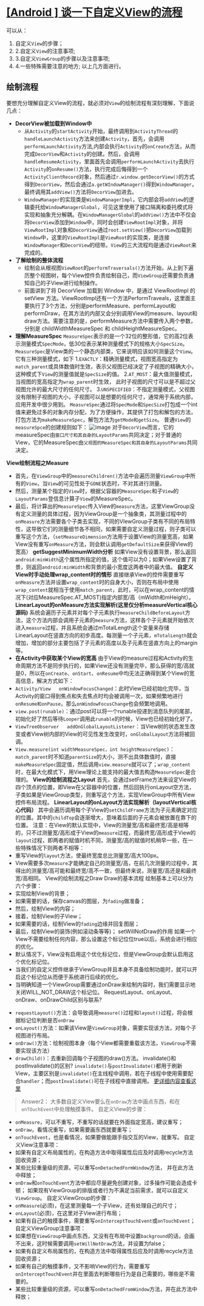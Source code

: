 # [[Android   ] 谈一下自定义View的流程](https://www.cnblogs.com/merbn/p/11285721.html)




可以从：

1. 自定义`View`的步骤；
2. 2.自定义`View`的注意事项;
3. 3.自定义`ViewGroup`的步骤以及注意事项;
4. 4.一些特殊需要注意的地方;
   以上几方面进行。

##  绘制流程

要想充分理解自定义View的流程，就必须对`View`的绘制流程有深刻理解，下面说几点：

   - **DecorView被加载到Window中**
        - 从`Activity`的`startActivity`开始，最终调用到`ActivityThread`的`handleLaunchActivity`方法来创建`Activity`，首先，会调用`performLaunchActivity`方法,内部会执行`Activity`的`onCreate`方法，从而完成`DecorView`和`Activity`的创建。然后，会调用`handleResumeActivity`，里面首先会调用`performLaunchActivity`去执行`Activity`的`onResume()`方法，执行完成后悔得到一个`ActivityClientRecord`对象，然后通过`r.window.getDecorView()`的方式得到`DecorView`，然后会通过`a.getWIndowManager()`得到`WindowManager`，最终调用其`addView()`方法将`DecorView`加进去。
        - `WindowManager`的实现类是`WindowManagerImpl`，它内部会将`addView`的逻辑委托给`WindowManagerGlobal`，可见这里使用了接口隔离和委托模式将实现和抽象充分解耦。在`WindowManagerGlobal`的`addView()`方法中不仅会将`DecorView`添加到`Window`中，同时会创建`ViewRootImpl`对象，并将`ViewRootImpl`对象和`DecorView`通过`root.setView()`把`DecorView`加载到`Window`中，这里的`ViewRootImpl`是`ViewRoot`的实现类，是连接`WindowManager`和`DecorView`的纽带。`View`的三大流程均是通过`ViewRoot`来完成的。
   -  **了解绘制的整体流程**
        - 绘制会从根视图`ViewRoot`的`performTraversals()`方法开始，从上到下遍历整个视图树，每个View控件负责绘制自己，而`ViewGroup`还需要负责通知自己的子View进行绘制操作。
        - 前面讲到了将 DecorView 加载到 Window 中，是通过 ViewRootImpl 的 setView 方法。ViewRootImpl还有一个方法PerformTraveals，这里面主要执行了3个方法，分别是performMeasure、performLayout和performDraw，在其方法的内部又会分别调用View的measure、layout和draw方法。需要注意的是，performMeasure方法中需要传入两个参数，分别是 childWidthMeasureSpec 和 childHeightMeasureSpec。
   - **理解MeasureSpec**
        `MeasureSpec`表示的是一个32位的整形值，它的高2位表示测量模式`SpecMode`，低30位表示某种测量模式下的规格大小`SpecSize`。`MeasureSpec`是View类的一个静态内部类，它来说明应该如何测量这个`View`。它有三种测量模式，如下
        1.`EXACTLY`：精确测量模式，视图宽高指定为`match_parent`或具体数值时生效，表示父视图已经决定了子视图的精确大小，这种模式下`View`的测量值就是`SpecSize`的值。
        2.`AT_MOST`：最大值测量模式，当视图的宽高指定为`wrap_parent`时生效， 此时子视图的尺寸可以是不超过父视图允许的最大尺寸的任何尺寸。
        3.`UNSPECIFIED`：不指定测量模式，父视图没有限制子视图的大小，子视图可以是想要的任何尺寸，通常用于系统内部，应用开发中很少用到。
        `MeasureSpec`通过将`SpecMode`和`SpecSize`打包成一个int值来避免过多的对象内存分配，为了方便操作，其提供了打包和解包的方法， 打包方法为`makeMeasureSpec`，解包方法为`getMode和getSize`。
        普通`View`的`measureSpce`的创建规则如下：
        ![image](C:\Users\czdxn\Desktop\md\think\think\md\pic\measure.png)
        对于`DecorView`而言，它的measureSpec由`窗口尺寸和其自身的LayoutParams`共同决定；对于普通的View，它的MeasureSpec由`父视图的MeasureSpec和其自身的LayoutParams`共同决定。

   **View绘制流程之Measure**

   - 首先，在`ViewGroup`中的`measureChildren()`方法中会遍历测量`ViewGroup`中所有的`View`，当`View`的可见性处于`GONE`状态时，不对其进行测量。
   - 然后，测量某个指定的`View`时，根据父容器的`MeasureSpec`和子`View`的`LayoutParams`登信息计算子`View`的MeasureSpec。
   - 最后，将计算出的`MeasureSpec`传入View的`measure`方法，这里ViewGroup没有定义测量的具体过程，因为ViewGroup是一个抽象类，其测量过程中的`onMeasure`方法需要各个子类去实现，不同的VIewGroup子类有不同的布局特性，这导致它们的测量细节各不相同，如果需要自定义测量过程，则子类可以重写这个方法，（`setMeasureDimension`方法用于设置View的测量宽高，如果View没有重写`onMeasure`方法，则会默认调用`getDefaultSize`来获得View的宽高）
                **getSuggestMinimumWidth分析**
如果View没有设置背景，那么返回`android:minWidth`这个属性所指定的值，这个值可以为0；如果View设置了背景，则返回`android:minWidth`和背景的最小宽度这两者中的最大值。
                **自定义View时手动处理wrap_content时的情形**
直接继承View的控件需要重写`onMeasure`方法并设置`wrap_content`时的自身大小，否则在布局中使用`wrap_content`就相当于使用`match_parent`，此时，可以在wrap_content的情况下(对应MeasureSpec.AT_MOST)指定内部宽/高（mWidth和mHeight）。
                **LinearLayout的onMeasure方法实现解析(这里仅分析measureVertical核心源码)**
系统会遍历子元素并对每个子元素执行`measureChildBeforeLayout`方法，这个方法内部会调用子元素的`measure`方法，这样各个子元素就开始依次进入`measure`过程，并且系统会通过mTotalLength这个变量来存储LinearLayout在竖直方向的初步高度。每测量一个子元素，`mTotalLength`就会增加，增加的部分主要包括了子元素的高度以及子元素在竖直方向上的margin等。
   - **在Activity中获取某个View的宽高**
               由于View的measure过程和Activity的生命周期方法不是同步执行的，如果View还没有测量完毕，那么获得的宽/高就是0，所以在`onCreate`、`onStart`、`onResume`中均无法正确得到某个View的宽高信息，解决方式如下：
   - `Activity/View   onWindowFocusChanged`：此时View已经初始化完毕，当Activity的窗口得到焦点和失去焦点时均会被调用一次，如果频繁地进行`onResume和onPause`，那么`onWindowFocusChange`也会频繁地调用。
   - `view.post(runable)`：通过post可以将一个runable投递到消息队列的尾部，初始化好了然后等待`Looper`调用此`runable`的时候，View也已经初始化好了。
   - `ViewTreeObserver   addOnGlobalLayoutListener`：当View树的状态发生改变或者View树内部的View的可见性发生改变时，`onGlobalLayout`方法将被回调。
   - `View.measure(int widthMeasureSpec，int heightMeasureSpec)`：`match_parent`时不知道`parentSize`的大小，测不出具体数值时，直接`makeMeasureSpec`固定值，然后调用`view.measure`就可以了；`wrap_content`时，在最大化模式下，用View理论上能支持的最大值去构造`MeasureSpec`是合理的。
                **View的绘制流程之Layout**
首先，会通过setFrame方法来设定View的四个顶点的位置，即View在父容器中的位置，然后回执行onLayout空方法，子类如果是ViewGroup类型，则重写这个方法，实现VIewGroup中所有View控件布局流程。
                **LinearLayout的onLayout方法实现解析（layoutVertical核心代码）**
其中会遍历调用每个子View的`setChildFrame`方法为子元素确定对应的位置。其中的`childTop`会逐渐增大，意味着后面的子元素会被放置在靠下的位置。
注意：在View的默认实现中，View的测量宽/高和最终宽/高是相等的，只不过测量宽/高形成于View的`measure`过程，而最终宽/高形成于View的`layout`过程，即两者的赋值时机不同，测量宽/高的赋值时机稍早一些，在一些特殊情况下则两者不相等：
   - 重写View的`layout`方法，使最终宽度总比测量宽/高大100px。
   - View需要多次`measure`才能确定自己的测量宽/高，在前几次测量的过程中，其得出的测量宽/高可能和最终宽/高不一致，但最终来说，测量宽/高还是和最终宽/高相同。
                View的绘制流程之Draw
                   Draw的基本流程
绘制基本上可以分为六个步骤：
   - 实现绘制View的背景；
   - 如果需要的话，保存canvas的图层，为`fading`做准备；
   - 然后，绘制View的内容；
   - 接着，绘制View的子View；
   - 如果需要的话，绘制View的`fading`边缘并回复图层；
   - 最后，绘制View的装饰(例如滚动条等等)；
                   setWillNotDraw的作用
如果一个View不需要绘制任何内容，那么设置这个标记位位true以后，系统会进行相应的优化。
   - 默认情况下，View没有启用这个优化标记位，但是ViewGroup会默认启用这个优化标记位。
   - 当我们的自定义控件继承于ViewGroup并且本身不具备绘制功能时，就可以开启这个标记位从而便于系统进行后续的优化。
   - 当明确知道一个ViewGroup需要通过onDraw来绘制内容时，我们需要显示地关闭WILL_NOT_DRAW这个标记位。
                RequestLayout、onLayout、onDraw、onDrawChild区别与联系?
   + `requestLayout()`方法：会导致调用`measure()`过程和`layout()`过程，将会根据标记位判断是否`onDraw`
   + `onLayout()`方法：如果该View是`ViewGroup`对象，需要实现该方法，对每个子视图进行布局。
   + `onDraw()`方法：绘制视图本身（每个View都需要重载该方法，`ViewGroup`不需要实现该方法）
   + `drawChild()`：去重新回调每个子视图的draw()方法。
                invalidate()和postInvalidate()的区别?
`invalidate()`与`postInvalidate()`都用于刷新View，主要区别是`invalidate()`在主线程中调用，若在子线程中使用需要配合`handler`；而`postInvalidate()`可在子线程中直接调用。
[更详细内容查看这里](https://jsonchao.github.io/2018/10/28/Android%20View%E7%9A%84%E7%BB%98%E5%88%B6%E6%B5%81%E7%A8%8B/)
   > Answer2：
                大多数自定义View要么在`onDraw`方法中画点东西，和在`onTOuchEvent`中处理触摸事件。
                      自定义View的步骤：
   + `onMeasure`，可以不重写，不重写的话就要在外面指定宽高，建议重写；
   + `onDraw`，看情况重写，如果需要画东西就要重写；
   + `onTouchEvent`，也是看情况，如果要做能跟手指交互的View，就重写。
                      自定义View注意事项：
   + 如果有自定义布局属性的，在构造方法中取得属性后应及时调用recycle方法回收资源；
   + 某些比较重量级的资源，可以重写`onDetachedFormWindow`方法， 并在此方法中释放；
   + `onDraw`和`onTouchEvent`方法中都应尽量避免创建对象，过多操作可能会造成卡顿；
                如果现有ViewGroup的排版或者行为不满足当前需求，就可以自定义`ViewGroup`。
                      自定义ViewGroup的步骤：
   + `onMeasure`(必须)，在这里测量每一个子View，还有处理自己的尺寸；
   + `onLayout`(必须)，在这里对子View进行布局；
   + 如果有自己的触摸事件，需要重写`onInterceptTouchEvent`或`onTouchEvent`；
                自定义ViewGroup注意事项：
   + 如果想在`ViewGroup`中画点东西，又没有在布局中设置`background`的话，会画不出来，这时候需要调用`setWillNotDraw`方法，并设置为false；
   + 如果有自定义布局属性的，在构造方法中取得属性后应及时调用recycle方法回收资源；
   + 如果有自己的触摸事件，又不影响View的行为，需要重写`onInterceptTouchEvent`并在里面去判断哪些行为是自己需要的，哪些是不需要的。
   + 某些比较重量级的资源，可以重写`onDetachedFromWindow`方法，并在此方法中释放；